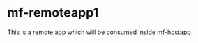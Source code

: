 # mf-remoteapp1
This is a remote app which will be consumed inside 
<a href="https://github.com/vishwajeetmishra/angular-microfrontend-multirepo">mf-hostapp</a>
